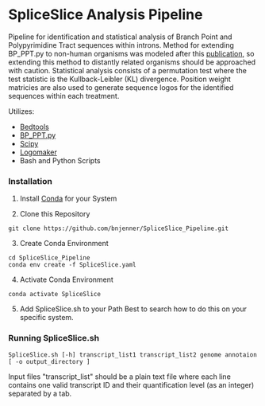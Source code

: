 # SpliceSlice Analysis Pipeline

Pipeline for identification and statistical analysis of Branch Point and Polypyrimidine Tract sequences within introns. Method for extending BP_PPT.py to non-human organisms was modeled after this [publication](https://www.nature.com/articles/s42003-021-02725-7#Sec2), so extending this method to distantly related organisms should be approached with caution. Statistical analysis consists of a permutation test where the test statistic is the Kullback-Leibler (KL) divergence. Position weight matricies are also used to generate sequence logos for the identified sequences within each treatment.

Utilizes:
* [Bedtools](http://bedtools.readthedocs.org/) 
* [BP_PPT.py](https://github.com/zhqingit/BPP)
* [Scipy](https://docs.scipy.org/doc/scipy/index.html)
* [Logomaker](https://logomaker.readthedocs.io/en/latest/)
* Bash and Python Scripts


### Installation
1. Install [Conda](https://docs.conda.io/projects/conda/en/latest/user-guide/install/index.html) for your System 

2. Clone this Repository
```
git clone https://github.com/bnjenner/SpliceSlice_Pipeline.git
```

3. Create Conda Environment
```
cd SpliceSlice_Pipeline
conda env create -f SpliceSlice.yaml
```

4. Activate Conda Environment
```
conda activate SpliceSlice
```

5. Add SpliceSlice.sh to your Path
Best to search how to do this on your specific system.

### Running SpliceSlice.sh
```
SpliceSlice.sh [-h] transcript_list1 transcript_list2 genome annotaion [ -o output_directory ]
```

Input files "transcript_list" should be a plain text file where each line contains one valid transcript ID and their quantification level (as an integer) separated by a tab.
